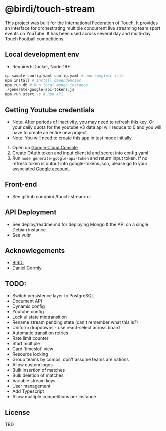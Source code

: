 # @birdi/touch-stream
This project was built for the International Federation of Touch. It provides an interface for orchestrating multiple concurrent live streaming team sport events on YouTube. It has been used across several day and multi-day Touch Football competitions.

## Local development env
- Required: Docker, Node 16+
```bash
cp sample-config.yaml config.yaml # and complete file
npm install # Install dependencies
npm run db # Run local mongo instance
./generate-google-api-tokens.js
npm run start -s # Run API
```

## Getting Youtube credentials
- Note: After periods of inactivity, you may need to refresh this key. Or your daily quota for the youtube v3 data api will reduce to 0 and you will have to create an entire new project.
- Note: You will need to create this app in test mode initially.
1. Open up [Google Cloud Console](https://console.cloud.google.com/apis/api/youtube.googleapis.com/overview)
2. Create OAuth token and input client id and secret into config.yaml
3. Run `node generate-google-api-token` and return input token. If no refresh token is output into google-tokens.json, please go to your associated [Google account](https://myaccount.google.com/u/0/permissions).

## Front-end
- See github.com/birdi/touch-stream-ui

## API Deployment
- See deploy/readme.md for deploying Mongo & the API on a single Debian instance.
- See vultr

## Acknowlegements
- [BIRDI](https://birdi.com.au)
- [Daniel Gormly](https://github.com/danielgormly)

## TODO:
- Switch persistence layer to PostgreSQL
- Document API
- Dynamic config
- Youtube config
- Lock ui state midtransition
- Rename stream pending state (can't remember what this is?)
- Uniform dropdowns - use react-select across board
- Automatic transition retries
- Rate limit counter
- Start multiple
- Card 'timeslot' view
- Resource locking
- Group teams by comps, don't assume teams are nations
- Allow custom logos
- Bulk insertion of matches
- Bulk deletion of matches
- Variable stream keys
- User management
- Add Typescript
- Allow multiple competitions per instance

## License
TBD

